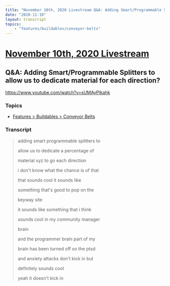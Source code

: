 ```yaml
---
title: "November 10th, 2020 Livestream Q&A: Adding Smart/Programmable Splitters to allow us to dedicate material for each direction?"
date: "2020-11-10"
layout: transcript
topics:
    - "features/buildables/conveyor-belts"
---
```

# [November 10th, 2020 Livestream](../2020-11-10.md)
## Q&A: Adding Smart/Programmable Splitters to allow us to dedicate material for each direction?
https://www.youtube.com/watch?v=sUMAyPlkahk

### Topics
* [Features > Buildables > Conveyor Belts](../topics/features/buildables/conveyor-belts.md)

### Transcript

> adding smart programmable splitters to
>
> allow us to dedicate a percentage of
>
> material xyz to go each direction
>
> i don't know what the chance is of that
>
> that sounds cool it sounds like
>
> something that's good to pop on the
>
> keyway site
>
> it sounds like something that i think
>
> sounds cool in my community manager
>
> brain
>
> and the programmer brain part of my
>
> brain has been turned off so the ptsd
>
> and anxiety attacks don't kick in but
>
> definitely sounds cool
>
> yeah it doesn't kick in
>
